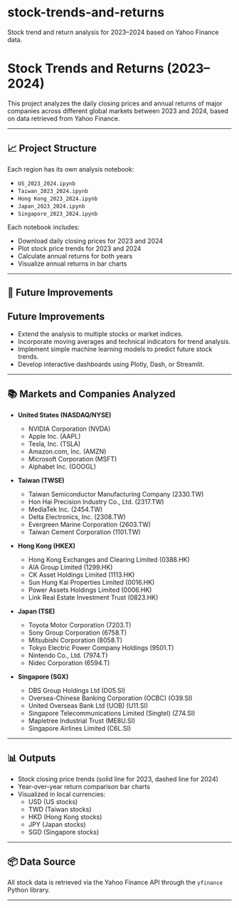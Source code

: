 # stock-trends-and-returns
Stock trend and return analysis for 2023–2024 based on Yahoo Finance data.
# Stock Trends and Returns (2023–2024)
This project analyzes the daily closing prices and annual returns of major companies across different global markets between 2023 and 2024, based on data retrieved from Yahoo Finance.

---

## 📈 Project Structure

Each region has its own analysis notebook:

- `US_2023_2024.ipynb`
- `Taiwan_2023_2024.ipynb`
- `Hong Kong_2023_2024.ipynb`
- `Japan_2023_2024.ipynb`
- `Singapore_2023_2024.ipynb`

Each notebook includes:

- Download daily closing prices for 2023 and 2024
- Plot stock price trends for 2023 and 2024
- Calculate annual returns for both years
- Visualize annual returns in bar charts

---
## 🚀 Future Improvements

## Future Improvements

- Extend the analysis to multiple stocks or market indices.
- Incorporate moving averages and technical indicators for trend analysis.
- Implement simple machine learning models to predict future stock trends.
- Develop interactive dashboards using Plotly, Dash, or Streamlit.

---
## 📚 Markets and Companies Analyzed

- **United States (NASDAQ/NYSE)**
  - NVIDIA Corporation (NVDA)
  - Apple Inc. (AAPL)
  - Tesla, Inc. (TSLA)
  - Amazon.com, Inc. (AMZN)
  - Microsoft Corporation (MSFT)
  - Alphabet Inc. (GOOGL)

- **Taiwan (TWSE)**
  - Taiwan Semiconductor Manufacturing Company (2330.TW)
  - Hon Hai Precision Industry Co., Ltd. (2317.TW)
  - MediaTek Inc. (2454.TW)
  - Delta Electronics, Inc. (2308.TW)
  - Evergreen Marine Corporation (2603.TW)
  - Taiwan Cement Corporation (1101.TW)

- **Hong Kong (HKEX)**
  - Hong Kong Exchanges and Clearing Limited (0388.HK)
  - AIA Group Limited (1299.HK)
  - CK Asset Holdings Limited (1113.HK)
  - Sun Hung Kai Properties Limited (0016.HK)
  - Power Assets Holdings Limited (0006.HK)
  - Link Real Estate Investment Trust (0823.HK)

- **Japan (TSE)**
  - Toyota Motor Corporation (7203.T)
  - Sony Group Corporation (6758.T)
  - Mitsubishi Corporation (8058.T)
  - Tokyo Electric Power Company Holdings (9501.T)
  - Nintendo Co., Ltd. (7974.T)
  - Nidec Corporation (6594.T)

- **Singapore (SGX)**
  - DBS Group Holdings Ltd (D05.SI)
  - Oversea-Chinese Banking Corporation (OCBC) (O39.SI)
  - United Overseas Bank Ltd (UOB) (U11.SI)
  - Singapore Telecommunications Limited (Singtel) (Z74.SI)
  - Mapletree Industrial Trust (ME8U.SI)
  - Singapore Airlines Limited (C6L.SI)

---
## 📊 Outputs

- Stock closing price trends (solid line for 2023, dashed line for 2024)
- Year-over-year return comparison bar charts
- Visualized in local currencies:
  - USD (US stocks)
  - TWD (Taiwan stocks)
  - HKD (Hong Kong stocks)
  - JPY (Japan stocks)
  - SGD (Singapore stocks)

---

## 📦 Data Source

All stock data is retrieved via the Yahoo Finance API through the `yfinance` Python library.

---


